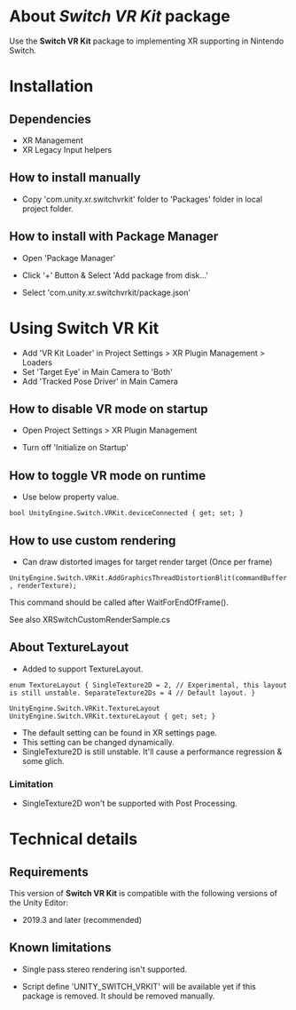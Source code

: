 # About *Switch VR Kit* package

Use the **Switch VR Kit** package to implementing XR supporting in Nintendo Switch.



# Installation

## Dependencies

* XR Management
* XR Legacy Input helpers

## How to install manually

* Copy 'com.unity.xr.switchvrkit' folder to 'Packages' folder in local project folder.

## How to install with Package Manager

* Open 'Package Manager'

* Click '+' Button & Select 'Add package from disk...'

* Select 'com.unity.xr.switchvrkit/package.json'

  

# Using Switch VR Kit

* Add 'VR Kit Loader' in Project Settings > XR Plugin Management > Loaders
* Set 'Target Eye' in Main Camera to 'Both'
* Add 'Tracked Pose Driver' in Main Camera

## How to disable VR mode on startup

* Open Project Settings > XR Plugin Management

* Turn off 'Initialize on Startup'

## How to toggle VR mode on runtime

* Use below property value.

`bool UnityEngine.Switch.VRKit.deviceConnected { get; set; }`

## How to use custom rendering

* Can draw distorted images for target render target (Once per frame)

`UnityEngine.Switch.VRKit.AddGraphicsThreadDistortionBlit(commandBuffer, renderTexture);`

This command should be called after WaitForEndOfFrame().

See also XRSwitchCustomRenderSample.cs

## About TextureLayout

* Added to support TextureLayout.

`enum TextureLayout
{
    SingleTexture2D = 2, // Experimental, this layout is still unstable.
    SeparateTexture2Ds = 4 // Default layout.
}`

`UnityEngine.Switch.VRKit.TextureLayout UnityEngine.Switch.VRKit.textureLayout { get; set; }`

* The default setting can be found in XR settings page.
* This setting can be changed dynamically.
* SingleTexture2D is still unstable. It'll cause a performance regression & some glich.

### Limitation

* SingleTexture2D won't be supported with Post Processing.


# Technical details

## Requirements

This version of **Switch VR Kit** is compatible with the following versions of the Unity Editor:

* 2019.3 and later (recommended)

## Known limitations

* Single pass stereo rendering isn't supported.

* Script define 'UNITY_SWITCH_VRKIT' will be available yet if this package is removed. It should be removed manually.

  
